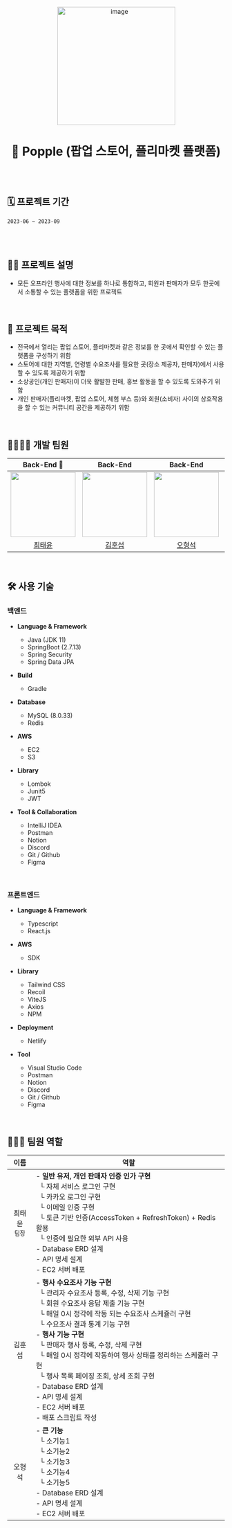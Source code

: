 <div align="center">
  <br>
  <img width="273" alt="image" src="https://github.com/khsrla9806/popple-backend/assets/70641477/f8b29521-437e-44ee-8933-e4ccb109b996">
  <br>
  <h1>🛒 Popple (팝업 스토어, 플리마켓 플랫폼)</h1>
  <br>
</div>

<br>

## 🗓️ 프로젝트 기간
`2023-06 ~ 2023-09`

<br><br>

## 🙌🏻 프로젝트 설명
- 모든 오프라인 행사에 대한 정보를 하나로 통합하고, 회원과 판매자가 모두 한곳에서 소통할 수 있는 플랫폼을 위한 프로젝트

<br>

## 🎯 프로젝트 목적
- 전국에서 열리는 팝업 스토어, 플리마켓과 같은 정보를 한 곳에서 확인할 수 있는 플랫폼을 구성하기 위함
- 스토어에 대한 지역별, 연령별 수요조사를 필요한 곳(장소 제공자, 판매자)에서 사용할 수 있도록 제공하기 위함
- 소상공인(개인 판매자)이 더욱 활발한 판매, 홍보 활동을 할 수 있도록 도와주기 위함
- 개인 판매자(플리마켓, 팝업 스토어, 체험 부스 등)와 회원(소비자) 사이의 상호작용을 할 수 있는 커뮤니티 공간을 제공하기 위함

<br>

## 👨‍👨‍👦‍👦 개발 팀원
| Back-End 👑 | Back-End | Back-End | Front-End 👑 | Front-End | Front-End | Front-End |
| :-----------------: | :--------: | :--------: | :-------: | :-------: | :-------: | :-------: |
| <img src="https://avatars.githubusercontent.com/u/109710879?v=4" width="150"> | <img src="https://avatars.githubusercontent.com/u/70641477?v=4" width="150" width="150">  | <img src="https://avatars.githubusercontent.com/u/93474297?v=4" width="150"> | <img src="https://avatars.githubusercontent.com/u/87072568?v=4" width="150"> | <img src="https://avatars.githubusercontent.com/u/108085046?v=4" width="150">  | <img src="https://avatars.githubusercontent.com/u/83483378?v=4" width="150">  | <img src="https://avatars.githubusercontent.com/u/108586797?v=4" width="150">  |
| [최태윤](https://github.com/cxxxtxxyxx)            | [김훈섭](https://github.com/khsrla9806)   | [오형석](https://github.com/brotherstone97)   | [이정우](https://github.com/howooking)  | [이은비](https://github.com/EungBug)  | [유희태](https://github.com/1017yu)  | [이대양](https://github.com/oceanlee-seoul)  |

<br>

## 🛠️ 사용 기술
### 백엔드
- **Language & Framework**

  - Java (JDK 11)
  - SpringBoot (2.7.13)
  - Spring Security
  - Spring Data JPA
 
- **Build**

  - Gradle
 
- **Database**

  - MySQL (8.0.33)
  - Redis
 
- **AWS**

  - EC2
  - S3

- **Library**

  - Lombok
  - Junit5
  - JWT
 
- **Tool & Collaboration**

  - IntelliJ IDEA
  - Postman
  - Notion
  - Discord
  - Git / Github
  - Figma

<br>
 
### 프론트엔드
- **Language & Framework**

  - Typescript
  - React.js
 
- **AWS**

  - SDK

- **Library**

  - Tailwind CSS
  - Recoil
  - ViteJS
  - Axios
  - NPM
 
- **Deployment**

  - Netlify
 
- **Tool**

  - Visual Studio Code
  - Postman
  - Notion
  - Discord
  - Git / Github
  - Figma

<br>

## 🧑🏻‍💻 팀원 역할
| 이름 | 역할 |
| :-----------------: | -------------------------------- |
| 최태윤<br>`팀장`   | - **일반 유저, 개인 판매자 인증 인가 구현**<br>&nbsp;&nbsp;└ 자체 서비스 로그인 구현<br>&nbsp;&nbsp;└ 카카오 로그인 구현<br>&nbsp;&nbsp;└ 이메일 인증 구현<br>&nbsp;&nbsp;└ 토큰 기반 인증(AccessToken + RefreshToken) + Redis 활용<br>&nbsp;&nbsp;└ 인증에 필요한 외부 API 사용<br>- Database ERD 설계<br>- API 명세 설계<br>- EC2 서버 배포   |
| 김훈섭            | - **행사 수요조사 기능 구현**<br>&nbsp;&nbsp;└ 관리자 수요조사 등록, 수정, 삭제 기능 구현<br>&nbsp;&nbsp;└ 회원 수요조사 응답 제출 기능 구현<br>&nbsp;&nbsp;└ 매일 0시 정각에 작동 되는 수요조사 스케쥴러 구현<br>&nbsp;&nbsp;└ 수요조사 결과 통계 기능 구현<br>- **행사 기능 구현**<br>&nbsp;&nbsp;└ 판매자 행사 등록, 수정, 삭제 구현<br>&nbsp;&nbsp;└ 매일 0시 정각에 작동하여 행사 상태를 정리하는 스케쥴러 구현<br>&nbsp;&nbsp;└ 행사 목록 페이징 조회, 상세 조회 구현<br>- Database ERD 설계<br>- API 명세 설계<br>- EC2 서버 배포<br>- 배포 스크립트 작성   |
| 오형석            | - **큰 기능**<br>&nbsp;&nbsp;└ 소기능1<br>&nbsp;&nbsp;└ 소기능2<br>&nbsp;&nbsp;└ 소기능3<br>&nbsp;&nbsp;└ 소기능4<br>&nbsp;&nbsp;└ 소기능5<br>- Database ERD 설계<br>- API 명세 설계<br>- EC2 서버 배포   |

<br>




